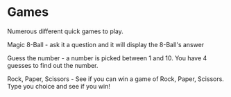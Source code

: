 # Games

Numerous different quick games to play.  

Magic 8-Ball - ask it a question and it will display the 8-Ball's answer

Guess the number - a number is picked between 1 and 10.  You have 4 guesses to find out the number.

Rock, Paper, Scissors - See if you can win a game of Rock, Paper, Scissors.  Type you choice and see if you win! 
